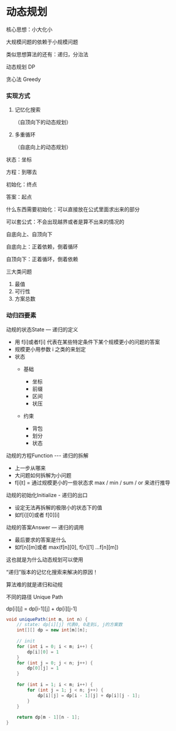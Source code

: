 # 动态规划

核心思想：小大化小

大规模问题的依赖于小规模问题



类似思想算法的还有：递归，分治法



动态规划 DP

贪心法 Greedy



### 实现方式

1. 记忆化搜索

   （自顶向下的动态规划）

2. 多重循环

   （自底向上的动态规划）



状态：坐标

方程：到哪去

初始化：终点

答案：起点



什么东西需要初始化：可以直接放在公式里面求出来的部分

可以套公式：不会出现越界或者是算不出来的情况的



自底向上、自顶向下

自底向上：正着依赖，倒着循环

自顶向下：正着循环，倒着依赖



三大类问题

1. 最值
2. 可行性
3. 方案总数



### 动归四要素

动规的状态State — 递归的定义

- 用 f\[i]或者f\[i] 代表在某些特定条件下某个规模更小的问题的答案
- 规模更小用参数 i 之类的来划定
- 状态
  - 基础
    - 坐标
    - 前缀
    - 区间
    - 状压

  - 约束
    - 背包
    - 划分
    - 状态


动规的方程Function --- 递归的拆解

- 上一步从哪来
- 大问题如何拆解为小问题
- f[i]t] = 通过规模更小的一些状态求 max / min / sum / or 来进行推导
  

动规的初始化Initialize - 递归的出口

- 设定无法再拆解的极限小的状态下的值
- 如f\[i]\[0]或者 f\[0]\[i]
  

动规的答案Answer — 递归的调用

- 最后要求的答案是什么
- 如f\[n]\[m]或者 max(f\[n]\[0], f\[n]\[1] …f\[n]\[m])



这也就是为什么动态规划可以使用

“递归”版本的记忆化搜索来解决的原因！



算法难的就是递归和动规





不同的路径 Unique Path



dp\[i][j] = dp\[i-1][j] + dp\[i][j-1]

```java
void uniquePath(int m, int n) {
    // state: dp[i][j] 代表0, 0走到i, j的方案数
    int[][] dp = new int[m][n];
    
    // init
    for (int i = 0; i < m; i++) {
        dp[i][0] = 1
    }
    for (int j = 0; j < n; j++) {
        dp[0][j] = 1
    }
    
    for (int i = 1; i < m; i++) {
        for (int j = 1; j < n; j++) {
            dp[i][j] = dp[i - 1][j] + dp[i][j - 1];
        }
    }
    
    return dp[m - 1][n - 1];
}
```

